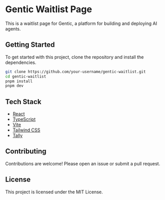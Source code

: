 # Gentic Waitlist Page

This is a waitlist page for Gentic, a platform for building and deploying AI agents.

## Getting Started

To get started with this project, clone the repository and install the dependencies.

```bash
git clone https://github.com/your-username/gentic-waitlist.git
cd gentic-waitlist
pnpm install
pnpm dev
```

## Tech Stack

- [React](https://react.dev/)
- [TypeScript](https://www.typescriptlang.org/)
- [Vite](https://vitejs.dev/)
- [Tailwind CSS](https://tailwindcss.com/)
- [Tally](https://tally.so/)

## Contributing

Contributions are welcome! Please open an issue or submit a pull request.

## License

This project is licensed under the MIT License.